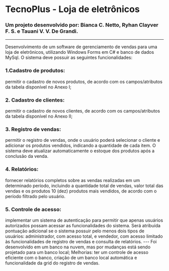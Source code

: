  # TecnoPlus - Loja de eletrônicos
### Um projeto desenvolvido por: Bianca C. Netto, Ryhan Clayver F. S. e Tauani V. V. De Grandi. 
---
Desenvolvimento de um software de gerenciamento de vendas para uma loja de eletrônicos, 
utilizando Windows Forms em C# e banco de dados MySql. 
O sistema deve possuir as seguintes funcionalidades:
<h3> 1.Cadastro de produtos: </h3> permitir o cadastro de novos produtos, de acordo com os 
campos/atributos da tabela disponível no Anexo I;
<h3>2. Cadastro de clientes:</h3> permitir o cadastro de novos clientes, de acordo com os 
campos/atributos da tabela disponível no Anexo II;
<h3>3. Registro de vendas:</h3> permitir o registro de vendas, onde o usuário poderá selecionar o 
cliente e adicionar os produtos vendidos, indicando a quantidade de cada item. O 
sistema deve atualizar automaticamente o estoque dos produtos após a conclusão da 
venda.
<h3>4. Relatórios: </h3> fornecer relatórios completos sobre as vendas realizadas em um 
determinado período, incluindo a quantidade total de vendas, valor total das vendas e 
os produtos 10 (dez) produtos mais vendidos, de acordo com o período filtrado pelo 
usuário.
<h3>5. Controle de acesso:</h3> implementar um sistema de autenticação para permitir que apenas 
usuários autorizados possam acessar as funcionalidades do sistema.
Será atribuída pontuação adicional se o sistema possuir pelo menos dois tipos 
de usuários: administrador, com acesso total, e vendedor, com acesso limitado 
às funcionalidades de registro de vendas e consulta de relatórios.
---
Foi desenvolvido em um banco na nuvem, mas por mudanças está sendo projetado para um banco local;
Melhorias: ter um controle de acesso eficiente com o banco, criação de um banco local automática e funcionalidade da grid do registro de vendas. 
